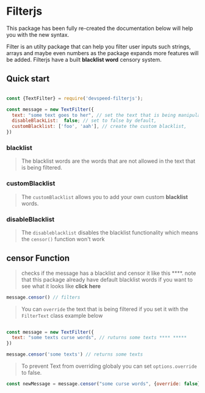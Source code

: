 ﻿# Filterjs

This package has been fully re-created the documentation below will help you with the new syntax.

Filter is an utilty package that can help you filter user inputs such strings, arrays and maybe even numbers as the package expands more features will be added. Filterjs have a built **blacklist word** censory system.

## Quick start

```js

const {TextFilter} = require('devspeed-filterjs');

const message = new TextFilter({
  text: "some text goes to her", // set the text that is being manipulated
  disableBlackList:  false; // set to false by default, 
  customBlacklist: ['foo', 'aah'], // create the custom blacklist,
})


```

### blacklist

>  The blacklist words are the words that are not allowed in the text that is being filtered.

### customBlacklist 

 > The `customBlacklist` allows you to add your own custom **blacklist** words.
 
### disableBlacklist

> The  `disableblacklist`  disables the blacklist functionality  which means the `censor()` function won't work


## censor Function
> checks if the message has a blacklist and censor it like this  ****.  note that this package already have default blacklist  words if you want to see what it looks like **click here** 

```js
message.censor() // filters 
```

> You can `override` the text that is being filtered if you set it with the `FilterText` class example below

```js

const message = new TextFilter({
  text: "some texts curse words", // ruturns some texts **** *****
})

message.censor('some texts') // returns some texts
```

> To prevent Text from overriding globaly you can set `options.override` to false.

```js
const newMessage = message.censor("some curse words", {override: false})
```
